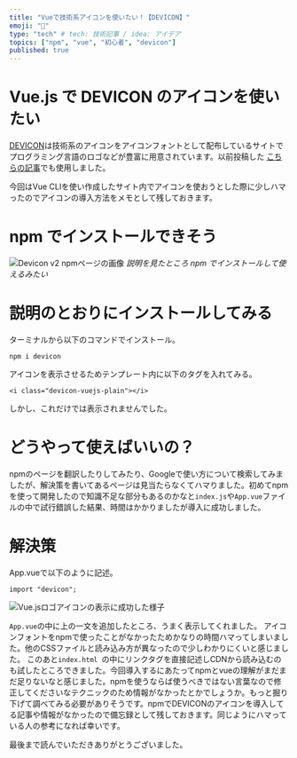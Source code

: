 ```yaml
---
title: "Vueで技術系アイコンを使いたい！【DEVICON】"
emoji: "🤔"
type: "tech" # tech: 技術記事 / idea: アイデア
topics: ["npm", "vue", "初心者", "devicon"]
published: true
---
```


# Vue.js で DEVICON のアイコンを使いたい

[DEVICON](https://devicon.dev/)は技術系のアイコンをアイコンフォントとして配布しているサイトでプログラミング言語のロゴなどが豊富に用意されています。以前投稿した [こちらの記事](https://zenn.dev/ryuu/articles/8f7513d83f05c77d06a3)でも使用しました。

今回はVue CLIを使い作成したサイト内でアイコンを使おうとした際に少しハマったのでアイコンの導入方法をメモとして残しておきます。

# npm でインストールできそう

![Devicon v2 npmページの画像](https://storage.googleapis.com/zenn-user-upload/xsxld7fv2za6nbhn4g0wqae9oaej)
*説明を見たところ npm でインストールして使えるみたい*

# 説明のとおりにインストールしてみる

ターミナルから以下のコマンドでインストール。

```shell
npm i devicon
```

アイコンを表示させるためテンプレート内に以下のタグを入れてみる。

```html:hello.vue
<i class="devicon-vuejs-plain"></i>
```

しかし、これだけでは表示されませんでした。

# どうやって使えばいいの？

npmのページを翻訳したりしてみたり、Googleで使い方について検索してみましたが、解決策を書いてあるページは見当たらなくてハマりました。初めてnpmを使って開発したので知識不足な部分もあるのかなと`index.js`や`App.vue`ファイルの中で試行錯誤した結果、時間はかかりましたが導入に成功しました。

# 解決策

App.vueで以下のように記述。

```js:App.vue
import "devicon";
```

![Vue.jsロゴアイコンの表示に成功した様子](https://storage.googleapis.com/zenn-user-upload/89tf7egm2ucsgktxunx1sza6n2op)

`App.vue`の中に上の一文を追加したところ、うまく表示してくれました。
アイコンフォントをnpmで使ったことがなかったためかなりの時間ハマってしまいました。他のCSSファイルと読み込み方が異なったので少しわかりにくいと感じました。
このあと`index.html `の中にリンクタグを直接記述しCDNから読み込むのも試したところできました。今回導入するにあたってnpmとvueの理解がまだまだ足りないなと感じました。npmを使うならば使うべきではない言葉なので修正してくださいなテクニックのため情報がなかったとかでしょうか。もっと掘り下げて調べてみる必要がありそうです。npmでDEVICONのアイコンを導入してる記事や情報がなかったので備忘録として残しておきます。同じようにハマっている人の参考になれば幸いです。

最後まで読んでいただきありがとうございました。